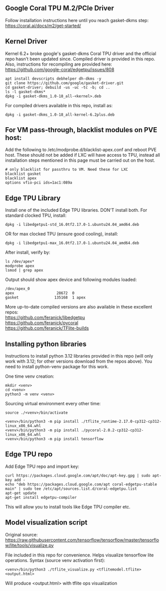 ## Google Coral TPU M.2/PCIe Driver

Follow installation instructions here until you reach gasket-dkms step: https://coral.ai/docs/m2/get-started/

## Kernel Driver
Kernel 6.2+ broke google's gasket-dkms Coral TPU driver and the official repo hasn't been updated since. Compiled driver is provided in this repo. Also, instructions for recompiling are provided here: https://github.com/google-coral/edgetpu/issues/808

```
apt install devscripts debhelper dh-dkms -y
git clone https://github.com/google/gasket-driver.git
cd gasket-driver; debuild -us -uc -tc -b; cd ..
ls -l gasket-dkms*
dpkg -i gasket-dkms_1.0-18_all-<kernel>.deb
```

For compiled drivers available in this repo, install as:
```
dpkg -i gasket-dkms_1.0-18_all-kernel-6.2plus.deb
```

## For VM pass-through, blacklist modules on PVE host:

Add the following to /etc/modprobe.d/blacklist-apex.conf and reboot PVE host. These should not be added if LXC will have access to TPU, instead all installation steps mentioned in this page must be carried out on the host.

```
# only blacklist for passthru to VM. Need these for LXC
blacklist gasket
blacklist apex
options vfio-pci ids=1ac1:089a
```

## Edge TPU Library
Install one of the included Edge TPU libraries. DON'T install both. For standard clocked TPU, install:

```
dpkg -i libedgetpu1-std_16.0tf2.17.0-1.ubuntu24.04_amd64.deb
```
OR for max clocked TPU (ensure good cooling), install:
```
dpkg -i libedgetpu1-max_16.0tf2.17.0-1.ubuntu24.04_amd64.deb
```

After install, verify by:

```
ls /dev/apex*
modprobe apex
lsmod | grep apex
```

Output should show apex device and following modules loaded:
```
/dev/apex_0
apex                   28672  0
gasket                135168  1 apex
```

More up-to-date compiled versions are also available in these excellent repos: 
<br>https://github.com/feranick/libedgetpu
<br>https://github.com/feranick/pycoral
<br>https://github.com/feranick/TFlite-builds

## Installing python libraries

Instructions to install python 3.12 libraries provided in this repo (will only work with 3.12; for other versions download from the repos above). You need to install python<ver>-venv package for this work.

One time venv creation:
```
mkdir <venv>
cd <venv>
python3 -m venv <venv>
```

Sourcing virtual environment every other time:
```
source ./<venv>/bin/activate
```

```
<venv>/bin/python3 -m pip install ./tflite_runtime-2.17.0-cp312-cp312-linux_x86_64.whl
<venv>/bin/python3 -m pip install ./pycoral-2.0.2-cp312-cp312-linux_x86_64.whl
<venv>/bin/python3 -m pip install tensorflow
```

## Edge TPU repo

Add Edge TPU repo and import key:

```
curl https://packages.cloud.google.com/apt/doc/apt-key.gpg | sudo apt-key add -
echo "deb https://packages.cloud.google.com/apt coral-edgetpu-stable main" | sudo tee /etc/apt/sources.list.d/coral-edgetpu.list
apt-get update
apt-get install edgetpu-compiler
```

This will allow you to install tools like Edge TPU compiler etc.

## Model visualization script

Original source: https://raw.githubusercontent.com/tensorflow/tensorflow/master/tensorflow/lite/tools/visualize.py

File included in this repo for convenience. Helps visualize tensorflow lite operations. Syntax (source venv activation first):
```
<venv>/bin/python3 ./tflite_visualize.py <tflitemodel.tflite> <output.html>
```
Will produce <output.html> with tflite ops visualization
